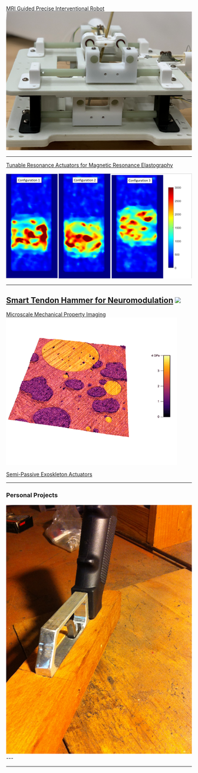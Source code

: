 
 

[MRI Guided Precise Interventional Robot](/AUTOSPINE)
<img src="images/Robot.png?raw=true"/>

---
[Tunable Resonance Actuators for Magnetic Resonance Elastography](/MRE)

<a href="/MRE"><img src="images/StiffImage.PNG?raw=true"></a>

---

[Smart Tendon Hammer for Neuromodulation](/TTAP)
<img src="images/Classification App Gif.GIF?raw=true"/>
---

 [Microscale Mechanical Property Imaging](http://example.com/)
 <a href="/MRE"><img src="images/AMFM.png"></a>
 
[Semi-Passive Exoskleton Actuators](http://example.com/)


---
### Personal Projects

<img src="images/Handle mount.JPG"/>
---


---

